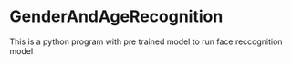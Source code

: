 ﻿# GenderAndAgeRecognition

This is a python program with pre trained model to run face reccognition model
